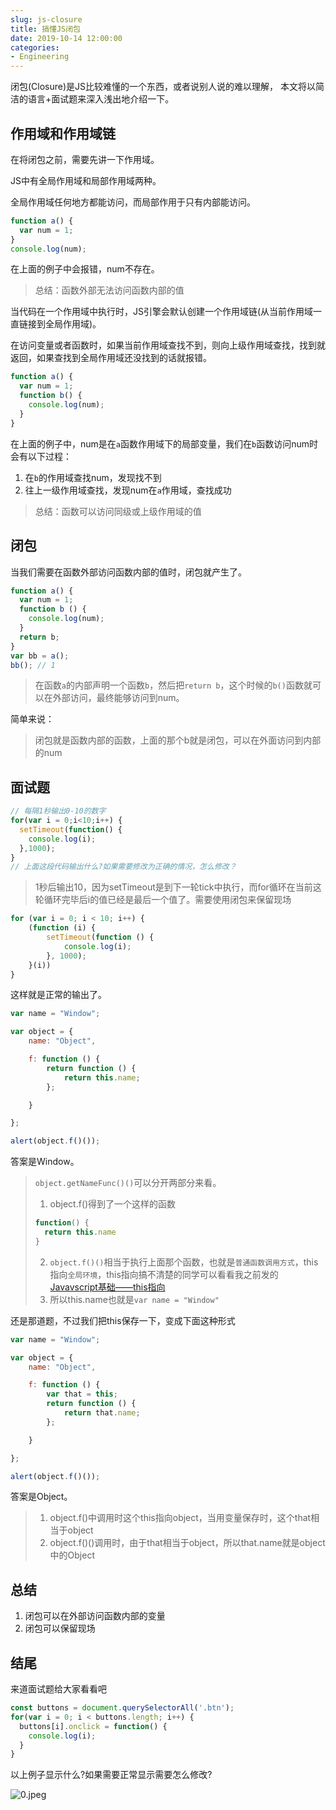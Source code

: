 ```yaml
---
slug: js-closure
title: 搞懂JS闭包
date: 2019-10-14 12:00:00
categories:
- Engineering
---
```


闭包(Closure)是JS比较难懂的一个东西，或者说别人说的难以理解， 本文将以简洁的语言+面试题来深入浅出地介绍一下。

## 作用域和作用域链

在将闭包之前，需要先讲一下作用域。

JS中有全局作用域和局部作用域两种。

全局作用域任何地方都能访问，而局部作用于只有内部能访问。

```javascript
function a() {
  var num = 1;
}
console.log(num);
```

在上面的例子中会报错，num不存在。

> 总结：函数外部无法访问函数内部的值

当代码在一个作用域中执行时，JS引擎会默认创建一个作用域链(从当前作用域一直链接到全局作用域)。

在访问变量或者函数时，如果当前作用域查找不到，则向上级作用域查找，找到就返回，如果查找到全局作用域还没找到的话就报错。

```javascript
function a() {
  var num = 1;
  function b() {
    console.log(num);
  }
}
```

在上面的例子中，num是在`a`函数作用域下的局部变量，我们在`b`函数访问num时会有以下过程：

1. 在`b`的作用域查找num，发现找不到
2. 往上一级作用域查找，发现num在`a`作用域，查找成功

> 总结：函数可以访问同级或上级作用域的值

## 闭包

当我们需要在函数外部访问函数内部的值时，闭包就产生了。

```javascript
function a() {
  var num = 1;
  function b () {
    console.log(num);
  }
  return b;
}
var bb = a();
bb(); // 1
```

> 在函数`a`的内部声明一个函数`b`，然后把`return b`，这个时候的`b()`函数就可以在外部访问，最终能够访问到num。

简单来说：

> 闭包就是函数内部的函数，上面的那个b就是闭包，可以在外面访问到内部的num

## 面试题

```javascript
// 每隔1秒输出0-10的数字
for(var i = 0;i<10;i++) {
  setTimeout(function() {
    console.log(i);
  },1000);
}
// 上面这段代码输出什么?如果需要修改为正确的情况，怎么修改？
```

> 1秒后输出10，因为setTimeout是到下一轮tick中执行，而for循环在当前这轮循环完毕后i的值已经是最后一个值了。需要使用闭包来保留现场

```javascript
for (var i = 0; i < 10; i++) {
    (function (i) {
        setTimeout(function () {
            console.log(i);
        }, 1000);
    }(i))
}
```

这样就是正常的输出了。

```javascript
var name = "Window";

var object = {
    name: "Object",

    f: function () {
        return function () {
            return this.name;
        };

    }

};

alert(object.f()());
```

答案是Window。

> `object.getNameFunc()()`可以分开两部分来看。
>
> 1. object.f()得到了一个这样的函数
>
> ```javascript
> function() {
>   return this.name
> }
> ```
> 2. `object.f()()`相当于执行上面那个函数，也就是`普通函数调用方式`，this指向`全局环境`，this指向搞不清楚的同学可以看看我之前发的[Javavscript基础——this指向](https://www.ddhigh.com/2019/09/27/javascript-this.html)
> 3. 所以this.name也就是`var name = "Window"`

还是那道题，不过我们把this保存一下，变成下面这种形式

```javascript
var name = "Window";

var object = {
    name: "Object",

    f: function () {
        var that = this;
        return function () {
            return that.name;
        };

    }

};

alert(object.f()());
```

答案是Object。

> 1. object.f()中调用时这个this指向object，当用变量保存时，这个that相当于object
> 2. object.f()()调用时，由于that相当于object，所以that.name就是object中的Object

## 总结

1. 闭包可以在外部访问函数内部的变量
2. 闭包可以保留现场

## 结尾

来道面试题给大家看看吧

```javascript
const buttons = document.querySelectorAll('.btn');
for(var i = 0; i < buttons.length; i++) {
  buttons[i].onclick = function() {
    console.log(i);
  }
}
```

以上例子显示什么?如果需要正常显示需要怎么修改?

![0.jpeg](https://static.ddhigh.com/blog/2019-10-14-103646.jpg)
